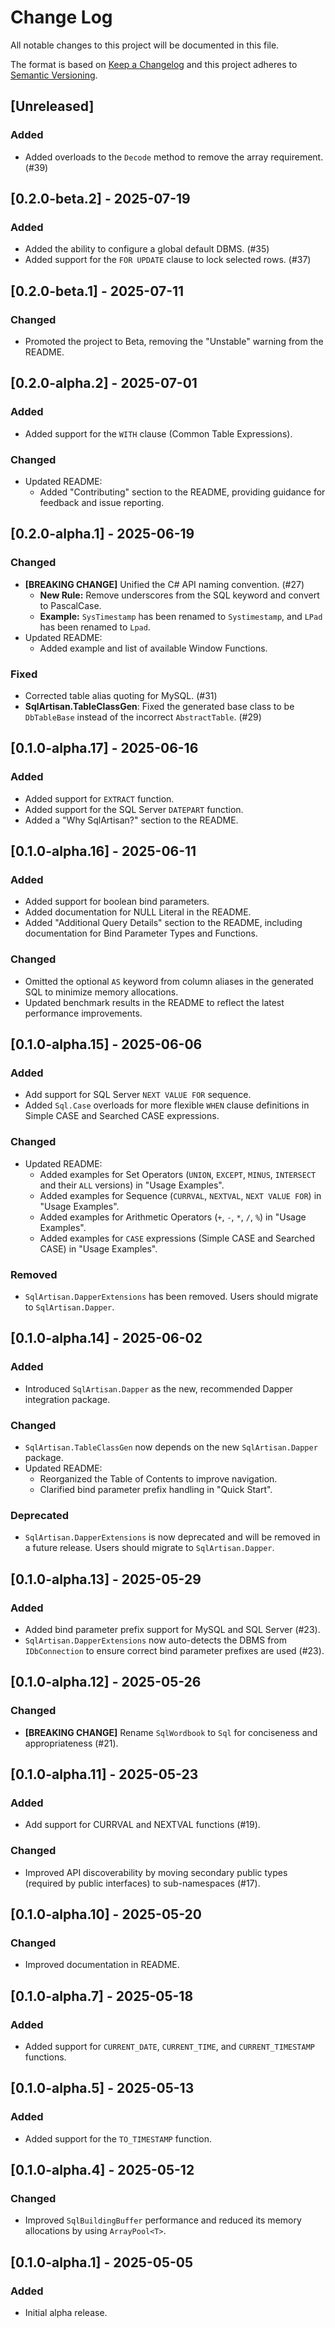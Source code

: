 # Change Log
All notable changes to this project will be documented in this file.

The format is based on [Keep a Changelog](http://keepachangelog.com/)
and this project adheres to [Semantic Versioning](http://semver.org/).

## [Unreleased]
### Added
- Added overloads to the `Decode` method to remove the array requirement. (#39)

## [0.2.0-beta.2] - 2025-07-19
### Added
- Added the ability to configure a global default DBMS. (#35)
- Added support for the `FOR UPDATE` clause to lock selected rows. (#37)

## [0.2.0-beta.1] - 2025-07-11
### Changed
- Promoted the project to Beta, removing the "Unstable" warning from the README.

## [0.2.0-alpha.2] - 2025-07-01
### Added
- Added support for the `WITH` clause (Common Table Expressions).
### Changed
- Updated README:
  - Added "Contributing" section to the README, providing guidance for feedback and issue reporting.

## [0.2.0-alpha.1] - 2025-06-19
### Changed
- **[BREAKING CHANGE]** Unified the C# API naming convention. (#27)
  - **New Rule:** Remove underscores from the SQL keyword and convert to PascalCase.
  - **Example:** `SysTimestamp` has been renamed to `Systimestamp`, and `LPad` has been renamed to `Lpad`.
- Updated README:
  - Added example and list of available Window Functions.
### Fixed
- Corrected table alias quoting for MySQL. (#31)
- **SqlArtisan.TableClassGen**: Fixed the generated base class to be `DbTableBase` instead of the incorrect `AbstractTable`. (#29)

## [0.1.0-alpha.17] - 2025-06-16
### Added
- Added support for `EXTRACT` function.
- Added support for the SQL Server `DATEPART` function.
- Added a "Why SqlArtisan?" section to the README.

## [0.1.0-alpha.16] - 2025-06-11
### Added
- Added support for boolean bind parameters.
- Added documentation for NULL Literal in the README.
- Added "Additional Query Details" section to the README, including documentation for Bind Parameter Types and Functions.
### Changed
- Omitted the optional `AS` keyword from column aliases in the generated SQL to minimize memory allocations.
- Updated benchmark results in the README to reflect the latest performance improvements.

## [0.1.0-alpha.15] - 2025-06-06
### Added
- Add support for SQL Server `NEXT VALUE FOR` sequence.
- Added `Sql.Case` overloads for more flexible `WHEN` clause definitions in Simple CASE and Searched CASE expressions.
### Changed
- Updated README:
  - Added examples for Set Operators (`UNION`, `EXCEPT`, `MINUS`, `INTERSECT` and their `ALL` versions) in "Usage Examples".
  - Added examples for Sequence (`CURRVAL`, `NEXTVAL`, `NEXT VALUE FOR`) in "Usage Examples".
  - Added examples for Arithmetic Operators (`+`, `-`, `*`, `/`, `%`) in "Usage Examples".
  - Added examples for `CASE` expressions (Simple CASE and Searched CASE) in "Usage Examples".
  
### Removed
- `SqlArtisan.DapperExtensions` has been removed. Users should migrate to `SqlArtisan.Dapper`.

## [0.1.0-alpha.14] - 2025-06-02
### Added
- Introduced `SqlArtisan.Dapper` as the new, recommended Dapper integration package.
### Changed
- `SqlArtisan.TableClassGen` now depends on the new `SqlArtisan.Dapper` package.
- Updated README:
  - Reorganized the Table of Contents to improve navigation.
  - Clarified bind parameter prefix handling in "Quick Start".
### Deprecated
- `SqlArtisan.DapperExtensions` is now deprecated and will be removed in a future release. Users should migrate to `SqlArtisan.Dapper`.

## [0.1.0-alpha.13] - 2025-05-29
### Added
- Added bind parameter prefix support for MySQL and SQL Server (#23).
- `SqlArtisan.DapperExtensions` now auto-detects the DBMS from `IDbConnection` to ensure correct bind parameter prefixes are used (#23).

## [0.1.0-alpha.12] - 2025-05-26
### Changed
- **[BREAKING CHANGE]** Rename `SqlWordbook` to `Sql` for conciseness and appropriateness (#21).

## [0.1.0-alpha.11] - 2025-05-23
### Added
- Add support for CURRVAL and NEXTVAL functions (#19).
### Changed
- Improved API discoverability by moving secondary public types (required by public interfaces) to sub-namespaces (#17).

## [0.1.0-alpha.10] - 2025-05-20
### Changed
- Improved documentation in README.

## [0.1.0-alpha.7] - 2025-05-18
### Added
- Added support for `CURRENT_DATE`, `CURRENT_TIME`, and `CURRENT_TIMESTAMP` functions.

## [0.1.0-alpha.5] - 2025-05-13
### Added
- Added support for the `TO_TIMESTAMP` function.

## [0.1.0-alpha.4] - 2025-05-12
### Changed
- Improved `SqlBuildingBuffer` performance and reduced its memory allocations by using `ArrayPool<T>`.

## [0.1.0-alpha.1] - 2025-05-05
### Added
- Initial alpha release.
